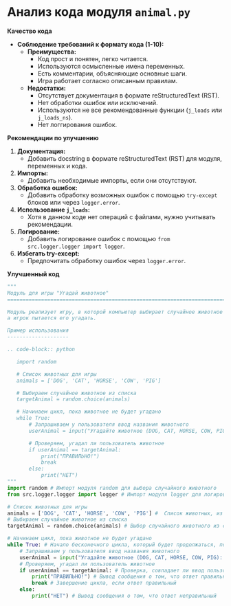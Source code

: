 # Анализ кода модуля `animal.py`

**Качество кода**

-  **Соблюдение требований к формату кода (1-10):**
    -   **Преимущества:**
        -   Код прост и понятен, легко читается.
        -   Используются осмысленные имена переменных.
        -   Есть комментарии, объясняющие основные шаги.
        -   Игра работает согласно описанным правилам.
    -   **Недостатки:**
        -   Отсутствует документация в формате reStructuredText (RST).
        -   Нет обработки ошибок или исключений.
        -   Используются не все рекомендованные функции (`j_loads` или `j_loads_ns`).
        -   Нет логгирования ошибок.

**Рекомендации по улучшению**

1.  **Документация:**
    -   Добавить docstring в формате reStructuredText (RST) для модуля, переменных и кода.
2.  **Импорты:**
    -   Добавить необходимые импорты, если они отсутствуют.
3.  **Обработка ошибок:**
    -   Добавить обработку возможных ошибок с помощью `try-except` блоков или через `logger.error`.
4.  **Использование `j_loads`:**
    -   Хотя в данном коде нет операций с файлами, нужно учитывать рекомендации.
5.  **Логирование:**
    -   Добавить логирование ошибок с помощью `from src.logger.logger import logger`.
6.  **Избегать try-except:**
    -   Предпочитать обработку ошибок через `logger.error`.

**Улучшенный код**

```python
"""
Модуль для игры "Угадай животное"
=========================================================================================

Модуль реализует игру, в которой компьютер выбирает случайное животное из списка,
а игрок пытается его угадать.

Пример использования
--------------------

.. code-block:: python

   import random

   # Список животных для игры
   animals = ['DOG', 'CAT', 'HORSE', 'COW', 'PIG']

   # Выбираем случайное животное из списка
   targetAnimal = random.choice(animals)

   # Начинаем цикл, пока животное не будет угадано
   while True:
       # Запрашиваем у пользователя ввод названия животного
       userAnimal = input("Угадайте животное (DOG, CAT, HORSE, COW, PIG): ").upper()

       # Проверяем, угадал ли пользователь животное
       if userAnimal == targetAnimal:
           print("ПРАВИЛЬНО!")
           break
       else:
           print("НЕТ")
"""
import random # Импорт модуля random для выбора случайного животного
from src.logger.logger import logger # Импорт модуля logger для логирования ошибок

# Список животных для игры
animals = ['DOG', 'CAT', 'HORSE', 'COW', 'PIG'] #  Список животных, из которого будет выбираться случайное животное
# Выбираем случайное животное из списка
targetAnimal = random.choice(animals) # Выбор случайного животного из списка

# Начинаем цикл, пока животное не будет угадано
while True: # Начало бесконечного цикла, который будет продолжаться, пока игрок не угадает животное
    # Запрашиваем у пользователя ввод названия животного
    userAnimal = input("Угадайте животное (DOG, CAT, HORSE, COW, PIG): ").upper() # Запрос ввода от пользователя и преобразование ввода в верхний регистр
    # Проверяем, угадал ли пользователь животное
    if userAnimal == targetAnimal: # Проверка, совпадает ли ввод пользователя с загаданным животным
        print("ПРАВИЛЬНО!") # Вывод сообщения о том, что ответ правильный
        break # Завершение цикла, если ответ правильный
    else:
        print("НЕТ") # Вывод сообщения о том, что ответ неправильный
```